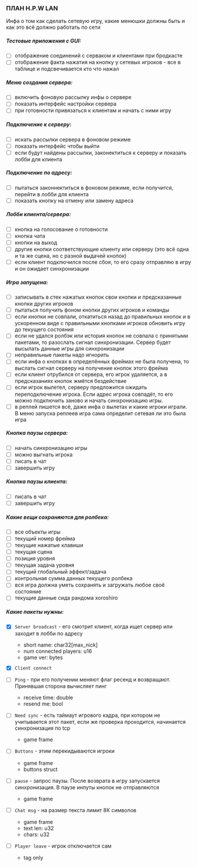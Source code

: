 ### ПЛАН H.P.W LAN
Инфа о том как сделать сетевую игру, какие менюшки должны быть и как это всё должно работать по сети

##### Тестовые приложения с GUI:
* [ ] отображение соединений с серваком и клиентами при бродкасте
* [ ] отображение факта нажатия на кнопку у сетевых игроков - все в таблице и подсвечивается кто что нажал

##### Меню создания сервера:
* [ ] включить фоновую рассылку инфы о сервере
* [ ] показать интерфейс настройки сервера
* [ ] при готовности привязаться к клиентам и начать с ними игру

##### Подключение к серверу:
* [ ] искать рассылки сервера в фоновом режиме
* [ ] показать интерфейс чтобы выйти
* [ ] если будут найдены рассылки, законектиться к серверу и показать лобби для клиента

##### Подключение по адресу:
* [ ] пытаться законнектиться в фоновом режиме, если получится, перейти в лобби для клиента
* [ ] показать кнопку на отмену или замену адреса

##### Лобби клиента/сервера:
* [ ] кнопка на голосование о готовности
* [ ] кнопка чата
* [ ] кнопки на выход
* [ ] другие кнопки соответствующие клиенту или серверу (это всё одна и та же сцена, но с разной выдачей кнопок)
* [ ] если клиент подключился после сбоя, то его сразу отправляю в игру и он ожидает синхронизации

##### Игра запущена:
* [ ] записывать в стек нажатых кнопок свои кнопки и предсказанные кнопки других игроков
* [ ] пытаться получить фоном кнопки других игроков и команды
* [ ] если кнопки не совпали, откатиться назад до правильных кнопок и в ускоренном виде с правильными
  кнопками игроков обновить игру до текущего состояния
* [ ] если не удался ролбэк или история кнопок не совпала с принятыми пакетами, то разослать сигнал синхронизации.
  Сервер будет высылать данные игры для синхронизации
* [ ] неправильные пакеты надо игнорить
* [ ] если инфа о кнопках в определённых фреймах не была получена, то выслать сигнал серверу на получение кнопок этого фрейма
* [ ] если клиент отрубился от сервера, его игрок удаляется, а в предсказаниях кнопок жмётся бездействие
* [ ] если игрок вылетел, серверу предложится ожидать переподключение игрока. Если адрес игрока совпадёт,
  то его можно подключить заново и начать синхронизацию игры.
* [ ] в реплей пишется всё, даже инфа о вылетах и какие игроки играли. В меню запуска реплеев игра сама определит сетевая ли это была игра

##### Кнопка паузы сервера:
* [ ] начать синхронизацию игры
* [ ] можно выгнать игрока
* [ ] писать в чат
* [ ] завершить игру

##### Кнопка паузы клиента:
* [ ] писать в чат
* [ ] завершить игру

##### Какие вещи сохраняются для ролбека:
* [ ] все объекты игры
* [ ] текущий номер фрейма
* [ ] текущие нажатые клавиши
* [ ] текущая сцена
* [ ] позиция уровня
* [ ] текущая задача уровня
* [ ] текущий глобальный эффект/задача
* [ ] контрольная сумма данных текущего ролбека
* [ ] вся игра должна уметь сохранять и загружать любое своё состояние
* [ ] текущие данные сида рандома xoroshiro

##### Какие пакеты нужны:
* [x] ```Server broadcast``` - его смотрит клиент, когда ищет сервер или заходит в лобби по адресу
  - short name: char32[max_nick]
  - num connected players: u16
  - game ver: bytes

* [x] ```Client connect```

* [ ] ```Ping``` - при его получении меняют флаг ресенд и возвращают. Принявшая сторона вычисляет пинг
  - receive time: double
  - resend me: bool

* [ ] ```Need sync``` - есть таймаут игрового кадра, при котором не учитывается этот пакет, если же проверка проходится, начинается синхронизация по tcp
  - game frame

* [ ] ```Buttons``` - этим перекидываются игроки
  - game frame
  - buttons struct

* [ ] ```pause``` - запрос паузы. После возврата в игру запускается синхронизация. В паузе инпуты кнопок не отправляются
  - game frame
 
* [ ] ```Chat msg``` - на размер текста лимит 8К символов
  - game frame
  - text len: u32
  - chars: u32

* [ ] ```Player leave``` - игрок отключается сам
  - tag only
